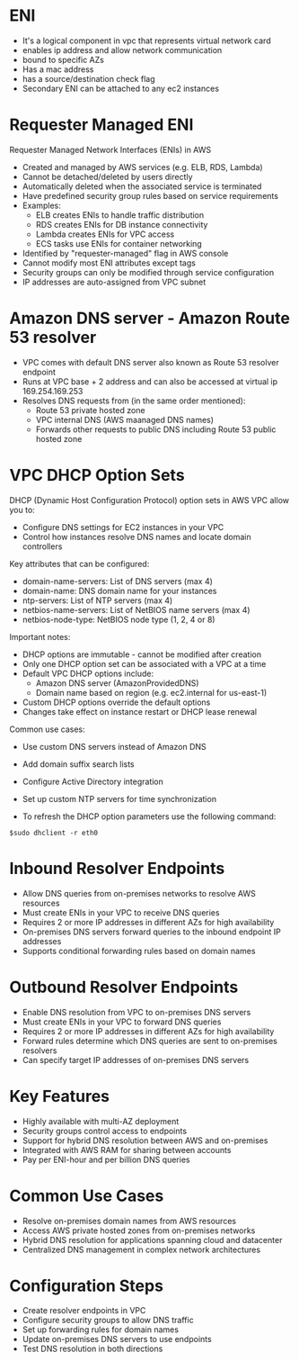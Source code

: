 

# ENI
- It's a logical component in vpc that represents virtual network card 
-  enables ip address and allow network communication
-  bound to specific AZs
-  Has a mac address
-  has a source/destination check flag
-  Secondary ENI can be attached to any ec2 instances


# Requester Managed ENI

Requester Managed Network Interfaces (ENIs) in AWS
- Created and managed by AWS services (e.g. ELB, RDS, Lambda)
- Cannot be detached/deleted by users directly 
- Automatically deleted when the associated service is terminated
- Have predefined security group rules based on service requirements
- Examples:
  - ELB creates ENIs to handle traffic distribution
  - RDS creates ENIs for DB instance connectivity
  - Lambda creates ENIs for VPC access 
  - ECS tasks use ENIs for container networking
- Identified by "requester-managed" flag in AWS console
- Cannot modify most ENI attributes except tags
- Security groups can only be modified through service configuration
- IP addresses are auto-assigned from VPC subnet



# Amazon DNS server - Amazon Route 53 resolver

- VPC comes with default DNS server also known as Route 53 resolver endpoint
- Runs at VPC base + 2 address and can also be accessed at virtual ip 169.254.169.253
- Resolves DNS requests from (in the same order mentioned):
   - Route 53 private hosted zone
   - VPC internal DNS (AWS maanaged DNS names)
   - Forwards other requests to public DNS including Route 53 public hosted zone




# VPC DHCP Option Sets

DHCP (Dynamic Host Configuration Protocol) option sets in AWS VPC allow you to:
- Configure DNS settings for EC2 instances in your VPC
- Control how instances resolve DNS names and locate domain controllers

Key attributes that can be configured:
- domain-name-servers: List of DNS servers (max 4)
- domain-name: DNS domain name for your instances  
- ntp-servers: List of NTP servers (max 4)
- netbios-name-servers: List of NetBIOS name servers (max 4)
- netbios-node-type: NetBIOS node type (1, 2, 4 or 8)

Important notes:
- DHCP options are immutable - cannot be modified after creation
- Only one DHCP option set can be associated with a VPC at a time
- Default VPC DHCP options include:
  - Amazon DNS server (AmazonProvidedDNS)
  - Domain name based on region (e.g. ec2.internal for us-east-1)
- Custom DHCP options override the default options
- Changes take effect on instance restart or DHCP lease renewal

Common use cases:
- Use custom DNS servers instead of Amazon DNS
- Add domain suffix search lists
- Configure Active Directory integration
- Set up custom NTP servers for time synchronization 

- To refresh the DHCP option parameters use the following command:

```
$sudo dhclient -r eth0

```


# Inbound Resolver Endpoints
- Allow DNS queries from on-premises networks to resolve AWS resources
- Must create ENIs in your VPC to receive DNS queries
- Requires 2 or more IP addresses in different AZs for high availability
- On-premises DNS servers forward queries to the inbound endpoint IP addresses
- Supports conditional forwarding rules based on domain names

# Outbound Resolver Endpoints  
- Enable DNS resolution from VPC to on-premises DNS servers
- Must create ENIs in your VPC to forward DNS queries
- Requires 2 or more IP addresses in different AZs for high availability
- Forward rules determine which DNS queries are sent to on-premises resolvers
- Can specify target IP addresses of on-premises DNS servers

# Key Features
- Highly available with multi-AZ deployment
- Security groups control access to endpoints
- Support for hybrid DNS resolution between AWS and on-premises
- Integrated with AWS RAM for sharing between accounts
- Pay per ENI-hour and per billion DNS queries

# Common Use Cases
- Resolve on-premises domain names from AWS resources
- Access AWS private hosted zones from on-premises networks  
- Hybrid DNS resolution for applications spanning cloud and datacenter
- Centralized DNS management in complex network architectures

# Configuration Steps
- Create resolver endpoints in VPC
- Configure security groups to allow DNS traffic
- Set up forwarding rules for domain names
- Update on-premises DNS servers to use endpoints
- Test DNS resolution in both directions